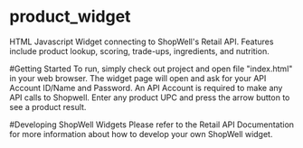 # product_widget
HTML Javascript Widget connecting to ShopWell's Retail API.  Features include product lookup, scoring, trade-ups, ingredients, and nutrition.

#Getting Started
To run, simply check out project and open file "index.html" in your web browser.  The widget page will open and ask for your API Account ID/Name and Password.  An API Account is required to make any API calls to Shopwell.  Enter any product UPC and press the arrow button to see a product result.

#Developing ShopWell Widgets
Please refer to the Retail API Documentation for more information about how to develop your own ShopWell widget.  
